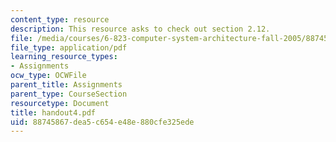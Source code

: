 ```yaml
---
content_type: resource
description: This resource asks to check out section 2.12.
file: /media/courses/6-823-computer-system-architecture-fall-2005/88745867dea5c654e48e880cfe325ede_handout4.pdf
file_type: application/pdf
learning_resource_types:
- Assignments
ocw_type: OCWFile
parent_title: Assignments
parent_type: CourseSection
resourcetype: Document
title: handout4.pdf
uid: 88745867-dea5-c654-e48e-880cfe325ede
---
```

